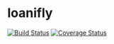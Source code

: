 # loanifly
[![Build Status](https://travis-ci.org/dusmel/loanifly.svg?branch=develop)](https://travis-ci.org/dusmel/loanifly)
[![Coverage Status](https://coveralls.io/repos/github/dusmel/loanifly/badge.svg?branch=ch-setup-tdd-project-164866971)](https://coveralls.io/github/dusmel/loanifly?branch=ch-setup-tdd-project-164866971)

